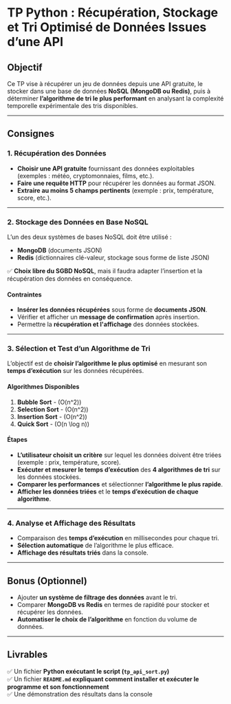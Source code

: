 # **TP Python : Récupération, Stockage et Tri Optimisé de Données Issues d’une API**  

## **Objectif**  
Ce TP vise à récupérer un jeu de données depuis une API gratuite, le stocker dans une base de données **NoSQL (MongoDB ou Redis)**, puis à déterminer **l’algorithme de tri le plus performant** en analysant la complexité temporelle expérimentale des tris disponibles.  

---

## **Consignes**  

### **1. Récupération des Données**  
- **Choisir une API gratuite** fournissant des données exploitables (exemples : météo, cryptomonnaies, films, etc.).  
- **Faire une requête HTTP** pour récupérer les données au format JSON.  
- **Extraire au moins 5 champs pertinents** (exemple : prix, température, score, etc.).  

---

### **2. Stockage des Données en Base NoSQL**  
L’un des deux systèmes de bases NoSQL doit être utilisé :  
- **MongoDB** (documents JSON)  
- **Redis** (dictionnaires clé-valeur, stockage sous forme de liste JSON)  

✅ **Choix libre du SGBD NoSQL**, mais il faudra adapter l’insertion et la récupération des données en conséquence.  

#### **Contraintes**  
- **Insérer les données récupérées** sous forme de **documents JSON**.  
- Vérifier et afficher un **message de confirmation** après insertion.  
- Permettre la **récupération et l'affichage** des données stockées.  

---

### **3. Sélection et Test d’un Algorithme de Tri**  
L’objectif est de **choisir l’algorithme le plus optimisé** en mesurant son **temps d’exécution** sur les données récupérées.  

#### **Algorithmes Disponibles**  
1. **Bubble Sort** - \(O(n^2)\)  
2. **Selection Sort** - \(O(n^2)\)  
3. **Insertion Sort** - \(O(n^2)\)  
4. **Quick Sort** - \(O(n \log n)\)  

#### **Étapes**  
- **L’utilisateur choisit un critère** sur lequel les données doivent être triées (exemple : prix, température, score).  
- **Exécuter et mesurer le temps d’exécution** des **4 algorithmes de tri** sur les données stockées.  
- **Comparer les performances** et sélectionner **l’algorithme le plus rapide**.  
- **Afficher les données triées** et le **temps d’exécution de chaque algorithme**.  

---

### **4. Analyse et Affichage des Résultats**  
- Comparaison des **temps d’exécution** en millisecondes pour chaque tri.  
- **Sélection automatique** de l’algorithme le plus efficace.  
- **Affichage des résultats triés** dans la console.  

---

## **Bonus (Optionnel)**
- Ajouter **un système de filtrage des données** avant le tri.  
- Comparer **MongoDB vs Redis** en termes de rapidité pour stocker et récupérer les données.  
- **Automatiser le choix de l’algorithme** en fonction du volume de données.  

---

## **Livrables**  
✅ Un fichier **Python exécutant le script (`tp_api_sort.py`)**  
✅ Un fichier **`README.md` expliquant comment installer et exécuter le programme et son fonctionnement**  
✅ Une démonstration des résultats dans la console  
